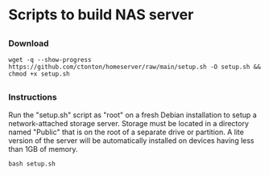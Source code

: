 # Scripts to build NAS server
##
### Download
```shell
wget -q --show-progress https://github.com/ctonton/homeserver/raw/main/setup.sh -O setup.sh && chmod +x setup.sh
```
##
### Instructions
Run the "setup.sh" script as "root" on a fresh Debian installation to setup a network-attached storage server. Storage must be located in a directory named "Public" that is on the root of a separate drive or partition. A lite version of the server will be automatically installed on devices having less than 1GB of memory.
```shell
bash setup.sh
```
